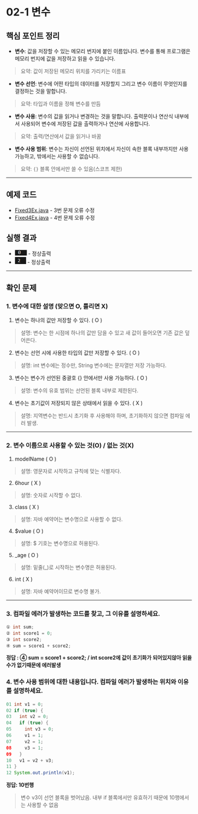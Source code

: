 # 02-1 변수

## 핵심 포인트 정리

- **변수**: 값을 저장할 수 있는 메모리 번지에 붙인 이름입니다. 변수를 통해 프로그램은 메모리 번지에 값을 저장하고 읽을 수 있습니다.  
> 요약: 값이 저장된 메모리 위치를 가리키는 이름표

- **변수 선언**: 변수에 어떤 타입의 데이터를 저장할지 그리고 변수 이름이 무엇인지를 결정하는 것을 말합니다.  
> 요약: 타입과 이름을 정해 변수를 만듬

- **변수 사용**: 변수의 값을 읽거나 변경하는 것을 말합니다. 출력문이나 연산식 내부에서 사용되어 변수에 저장된 값을 출력하거나 연산에 사용합니다.  
> 요약: 출력/연산에서 값을 읽거나 바꿈

- **변수 사용 범위**: 변수는 자신이 선언된 위치에서 자신이 속한 블록 내부까지만 사용 가능하고, 밖에서는 사용할 수 없습니다.  
> 요약: `{}` 블록 안에서만 쓸 수 있음(스코프 제한)

---

## 예제 코드

- [Fixed3Ex.java](../code-examples/02-1/Fixed3Ex.java) - 3번 문제 오류 수정
- [Fixed4Ex.java](../code-examples/02-1/Fixed4Ex.java) - 4번 문제 오류 수정

## 실행 결과

- ![Fixed3Ex](../images/02-1/Fixed3Ex.png) - 정상출력
- ![Fixed4Ex](../images/02-1/Fixed4Ex.png) - 정상출력

---

## 확인 문제

### 1. 변수에 대한 설명 (맞으면 O, 틀리면 X)
1) 변수는 하나의 값만 저장할 수 있다. ( O )  
> 설명: 변수는 한 시점에 하나의 값만 담을 수 있고 새 값이 들어오면 기존 값은 덮어쓴다.

2) 변수는 선언 시에 사용한 타입의 값만 저장할 수 있다. ( O )  
> 설명: int 변수에는 정수만, String 변수에는 문자열만 저장 가능하다.

3) 변수는 변수가 선언된 중괄호 {} 안에서만 사용 가능하다. ( O )  
> 설명: 변수의 유효 범위는 선언된 블록 내부로 제한된다.

4) 변수는 초기값이 저장되지 않은 상태에서 읽을 수 있다. ( X )  
> 설명: 지역변수는 반드시 초기화 후 사용해야 하며, 초기화하지 않으면 컴파일 에러 발생.

---

### 2. 변수 이름으로 사용할 수 있는 것(O) / 없는 것(X)
1) modelName ( O )  
> 설명: 영문자로 시작하고 규칙에 맞는 식별자다.

2) 6hour ( X )  
> 설명: 숫자로 시작할 수 없다.

3) class ( X )  
> 설명: 자바 예약어는 변수명으로 사용할 수 없다.

4) $value ( O )  
> 설명: $ 기호는 변수명으로 허용된다.

5) _age ( O )  
> 설명: 밑줄(_)로 시작하는 변수명은 허용된다.

6) int ( X )  
> 설명: 자바 예약어이므로 변수명 불가.

---

### 3. 컴파일 에러가 발생하는 코드를 찾고, 그 이유를 설명하세요.
```java
① int sum;
② int score1 = 0;
③ int score2;
④ sum = score1 + score2;
```
**정답 : ④ sum = score1 + score2; / int score2에 값이 초기화가 되어있지않아 읽을수가 없기때문에 에러발생**
### 4. 변수 사용 범위에 대한 내용입니다. 컴파일 에러가 발생하는 위치와 이유를 설명하세요.
```java
01 int v1 = 0;
02 if (true) {
03   int v2 = 0;
04   if (true) {
05     int v3 = 0;
06     v1 = 1;
07     v2 = 1;
08     v3 = 1;
09   }
10   v1 = v2 + v3;
11 }
12 System.out.println(v1);
```

**정답: 10번행**
>변수 v3이 선언 블록을 벗어났음. 내부 if 블록에서만 유효하기 때문에 10행에서는 사용할 수 없음